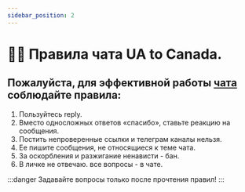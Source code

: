 ```yaml
---
sidebar_position: 2
---
```

# 👮‍♀️ Правила чата UA to Canada. 

## Пожалуйста, для эффективной работы [чата](https://t.me/UAtoCanada) соблюдайте правила:

1. Пользуйтесь reply.
2. Вместо односложных ответов «спасибо», ставьте реакцию на сообщения.
3. Постить непроверенные ссылки и телеграм каналы нельзя.
4. Ее пишите сообщения, не относящиеся к теме чата.
5. За оскорбления и разжигание ненависти - бан.
6. В личке не отвечаю. все вопросы - в чате.

:::danger
Задавайте вопросы только после прочтения правил!
:::